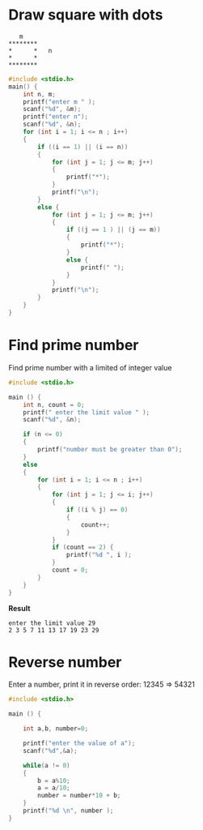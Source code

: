 # Draw square with dots

```
   m 
********
*      *   n   
*      *     
********
```

```c
#include <stdio.h>
main() {
	int n, m;
	printf("enter m " );
	scanf("%d", &m);
	printf("enter n");
	scanf("%d", &n);
	for (int i = 1; i <= n ; i++)
	{
		if ((i == 1) || (i == n))
		{
			for (int j = 1; j <= m; j++)
			{
				printf("*");
			}
			printf("\n");
		}
		else {
			for (int j = 1; j <= m; j++)
			{
				if ((j == 1 ) || (j == m))
				{
					printf("*");
				}
				else {
					printf(" ");
				}
			}
			printf("\n");
		}
	}
}
```

# Find prime number

Find prime number with a limited of integer value

```c
#include <stdio.h>

main () {
	int n, count = 0;
	printf(" enter the limit value " );
	scanf("%d", &n);

	if (n <= 0)
	{
		printf("number must be greater than 0");
	}
	else
	{
		for (int i = 1; i <= n ; i++)
		{
			for (int j = 1; j <= i; j++)
			{
				if ((i % j) == 0)
				{
					count++;
				}
			}
			if (count == 2) {
				printf("%d ", i );
			}
			count = 0;
		}
	}
}
```

**Result**

```
enter the limit value 29
2 3 5 7 11 13 17 19 23 29
```

# Reverse number

Enter a number, print it in reverse order: 12345 => 54321

```c
#include <stdio.h>

main () {

	int a,b, number=0;

	printf("enter the value of a");
	scanf("%d",&a);

	while(a != 0)
	{
		b = a%10;
		a = a/10;
		number = number*10 + b;
	}
	printf("%d \n", number );
}
```
